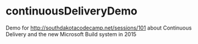 # continuousDeliveryDemo
Demo for http://southdakotacodecamp.net/sessions/101 about Continuous Delivery and the new Microsoft Build system in 2015
